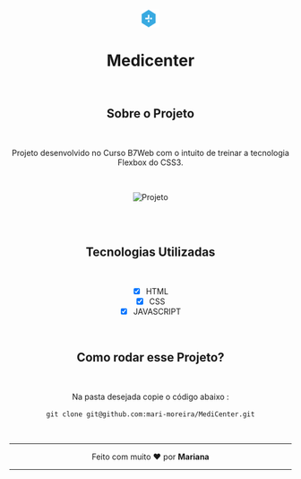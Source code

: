 <div align="center">
</br>

 ![Logomarca](./src/assets/images/favicon-32x32.png)
</br>
# Medicenter 

</br>


## Sobre o Projeto

</br>

Projeto desenvolvido no Curso B7Web com o intuito de treinar   a tecnologia Flexbox do CSS3.

</br>


![Projeto](./src/assets/images/apresentacao.gif)

</br>


</br>

## Tecnologias Utilizadas

</br>

- [x] HTML
- [x] CSS
- [x] JAVASCRIPT

</br>

## Como rodar esse Projeto?

</br>

Na pasta desejada copie o código abaixo :

~~~
git clone git@github.com:mari-moreira/MediCenter.git

~~~

</br>

***
Feito com muito ❤️ por <strong>Mariana </strong>
***
</div>